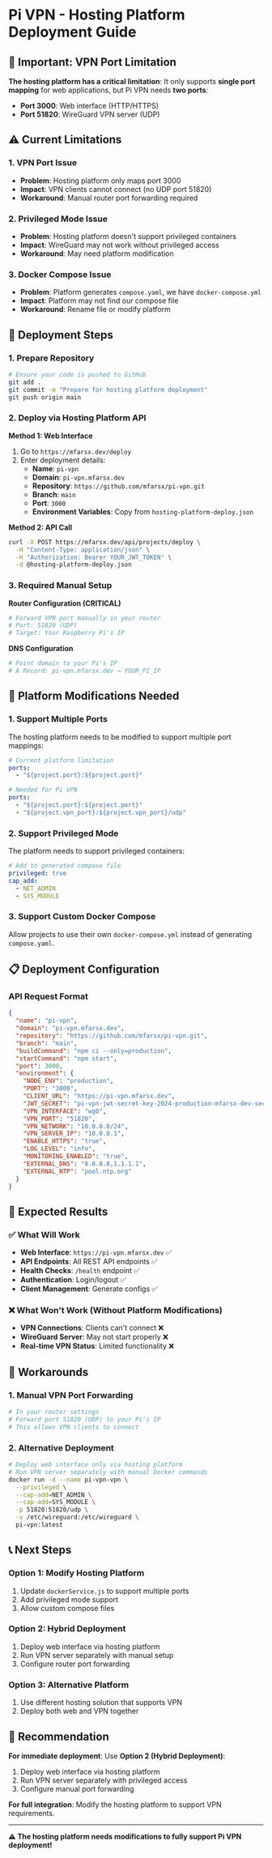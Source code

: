 # Pi VPN - Hosting Platform Deployment Guide

## 🚨 **Important: VPN Port Limitation**

**The hosting platform has a critical limitation**: It only supports **single port mapping** for web applications, but Pi VPN needs **two ports**:
- **Port 3000**: Web interface (HTTP/HTTPS)
- **Port 51820**: WireGuard VPN server (UDP)

## ⚠️ **Current Limitations**

### **1. VPN Port Issue**
- **Problem**: Hosting platform only maps port 3000
- **Impact**: VPN clients cannot connect (no UDP port 51820)
- **Workaround**: Manual router port forwarding required

### **2. Privileged Mode Issue**
- **Problem**: Hosting platform doesn't support privileged containers
- **Impact**: WireGuard may not work without privileged access
- **Workaround**: May need platform modification

### **3. Docker Compose Issue**
- **Problem**: Platform generates `compose.yaml`, we have `docker-compose.yml`
- **Impact**: Platform may not find our compose file
- **Workaround**: Rename file or modify platform

## 🚀 **Deployment Steps**

### **1. Prepare Repository**
```bash
# Ensure your code is pushed to GitHub
git add .
git commit -m "Prepare for hosting platform deployment"
git push origin main
```

### **2. Deploy via Hosting Platform API**

**Method 1: Web Interface**
1. Go to `https://mfarsx.dev/deploy`
2. Enter deployment details:
   - **Name**: `pi-vpn`
   - **Domain**: `pi-vpn.mfarsx.dev`
   - **Repository**: `https://github.com/mfarsx/pi-vpn.git`
   - **Branch**: `main`
   - **Port**: `3000`
   - **Environment Variables**: Copy from `hosting-platform-deploy.json`

**Method 2: API Call**
```bash
curl -X POST https://mfarsx.dev/api/projects/deploy \
  -H "Content-Type: application/json" \
  -H "Authorization: Bearer YOUR_JWT_TOKEN" \
  -d @hosting-platform-deploy.json
```

### **3. Required Manual Setup**

**Router Configuration (CRITICAL)**
```bash
# Forward VPN port manually in your router
# Port: 51820 (UDP)
# Target: Your Raspberry Pi's IP
```

**DNS Configuration**
```bash
# Point domain to your Pi's IP
# A Record: pi-vpn.mfarsx.dev → YOUR_PI_IP
```

## 🔧 **Platform Modifications Needed**

### **1. Support Multiple Ports**
The hosting platform needs to be modified to support multiple port mappings:

```yaml
# Current platform limitation
ports:
  - "${project.port}:${project.port}"

# Needed for Pi VPN
ports:
  - "${project.port}:${project.port}"
  - "${project.vpn_port}:${project.vpn_port}/udp"
```

### **2. Support Privileged Mode**
The platform needs to support privileged containers:

```yaml
# Add to generated compose file
privileged: true
cap_add:
  - NET_ADMIN
  - SYS_MODULE
```

### **3. Support Custom Docker Compose**
Allow projects to use their own `docker-compose.yml` instead of generating `compose.yaml`.

## 📋 **Deployment Configuration**

### **API Request Format**
```json
{
  "name": "pi-vpn",
  "domain": "pi-vpn.mfarsx.dev",
  "repository": "https://github.com/mfarsx/pi-vpn.git",
  "branch": "main",
  "buildCommand": "npm ci --only=production",
  "startCommand": "npm start",
  "port": 3000,
  "environment": {
    "NODE_ENV": "production",
    "PORT": "3000",
    "CLIENT_URL": "https://pi-vpn.mfarsx.dev",
    "JWT_SECRET": "pi-vpn-jwt-secret-key-2024-production-mfarsx-dev-secure",
    "VPN_INTERFACE": "wg0",
    "VPN_PORT": "51820",
    "VPN_NETWORK": "10.0.0.0/24",
    "VPN_SERVER_IP": "10.0.0.1",
    "ENABLE_HTTPS": "true",
    "LOG_LEVEL": "info",
    "MONITORING_ENABLED": "true",
    "EXTERNAL_DNS": "8.8.8.8,1.1.1.1",
    "EXTERNAL_NTP": "pool.ntp.org"
  }
}
```

## 🎯 **Expected Results**

### **✅ What Will Work**
- **Web Interface**: `https://pi-vpn.mfarsx.dev` ✅
- **API Endpoints**: All REST API endpoints ✅
- **Health Checks**: `/health` endpoint ✅
- **Authentication**: Login/logout ✅
- **Client Management**: Generate configs ✅

### **❌ What Won't Work (Without Platform Modifications)**
- **VPN Connections**: Clients can't connect ❌
- **WireGuard Server**: May not start properly ❌
- **Real-time VPN Status**: Limited functionality ❌

## 🔄 **Workarounds**

### **1. Manual VPN Port Forwarding**
```bash
# In your router settings
# Forward port 51820 (UDP) to your Pi's IP
# This allows VPN clients to connect
```

### **2. Alternative Deployment**
```bash
# Deploy web interface only via hosting platform
# Run VPN server separately with manual Docker commands
docker run -d --name pi-vpn-vpn \
  --privileged \
  --cap-add=NET_ADMIN \
  --cap-add=SYS_MODULE \
  -p 51820:51820/udp \
  -v /etc/wireguard:/etc/wireguard \
  pi-vpn:latest
```

## 📞 **Next Steps**

### **Option 1: Modify Hosting Platform**
1. Update `dockerService.js` to support multiple ports
2. Add privileged mode support
3. Allow custom compose files

### **Option 2: Hybrid Deployment**
1. Deploy web interface via hosting platform
2. Run VPN server separately with manual setup
3. Configure router port forwarding

### **Option 3: Alternative Platform**
1. Use different hosting solution that supports VPN
2. Deploy both web and VPN together

## 🎯 **Recommendation**

**For immediate deployment**: Use **Option 2 (Hybrid Deployment)**:
1. Deploy web interface via hosting platform
2. Run VPN server separately with privileged access
3. Configure manual port forwarding

**For full integration**: Modify the hosting platform to support VPN requirements.

---

**⚠️ The hosting platform needs modifications to fully support Pi VPN deployment!**